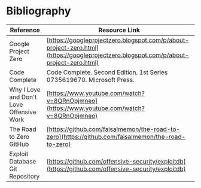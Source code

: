 # Bibliography

| Reference | Resource Link |
| -- | -- |
|Google Project Zero <a name="GPZ"></a> | [https://googleprojectzero.blogspot.com/p/about-project-zero.html](https://googleprojectzero.blogspot.com/p/about-project-zero.html) |
|Code Complete <a name="codecomplete2"></a> | Code Complete. Second Edition. 1st Series 0735619670. Microsoft Press. |
|Why I Love and Don't Love Offensive Work <a name="LDL"></a> | [https://www.youtube.com/watch?v=8QRnOpjmneo](https://www.youtube.com/watch?v=8QRnOpjmneo) |
|The Road to Zero GitHub <a name="TRTZ"></a> | [https://github.com/faisalmemon/the-road-to-zero](https://github.com/faisalmemon/the-road-to-zero) |
|Exploit Database Git Repository <a name="EDG"></a> | [https://github.com/offensive-security/exploitdb](https://github.com/offensive-security/exploitdb) |
